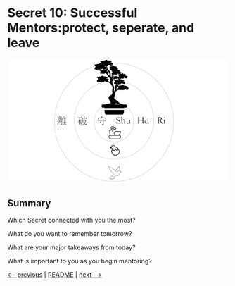 # Secret 10: Successful Mentors:protect, seperate, and leave

![Shu-Ha-Ri](images/s10-010-shuhari.png?raw=true)

## Summary

Which Secret connected with you the most?

What do you want to remember tomorrow?

What are your major takeaways from today?

What is important to you as you begin mentoring?

[<-- previous](09.md) | [README](README.md) | [next -->](ads.md)
